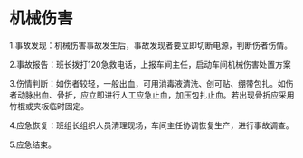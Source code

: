 # 机械伤害

1.事故发现：机械伤害事故发生后，事故发现者要立即切断电源，判断伤者伤情。

2.事故报告：班长拨打120急救电话，上报车间主任，启动车间机械伤害处置方案

3.伤情判断：如伤者较轻，一般出血，可用消毒液清洗、创可贴、绷带包扎。如伤者动脉出血、骨折，应立即进行人工应急止血，加压包扎止血。若出现骨折应采用竹棍或夹板临时固定。

4.应急恢复：班组长组织人员清理现场，车间主任协调恢复生产，进行事故调查。

5.应急结束。